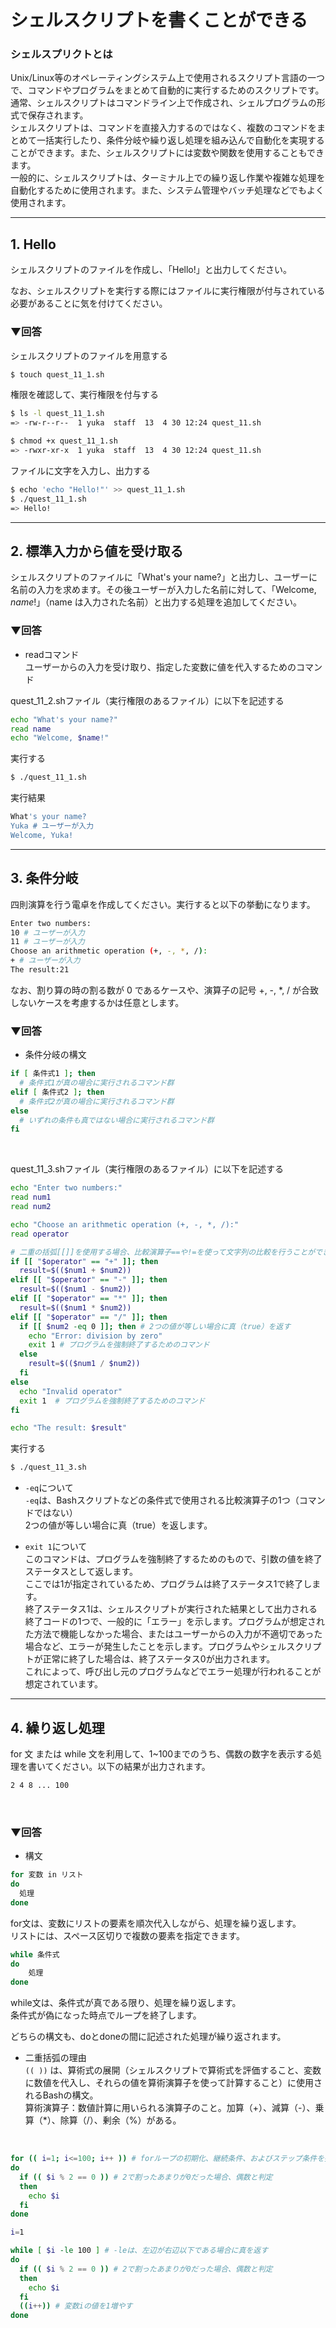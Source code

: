 # シェルスクリプトを書くことができる

### シェルスプリクトとは
Unix/Linux等のオペレーティングシステム上で使用されるスクリプト言語の一つで、コマンドやプログラムをまとめて自動的に実行するためのスクリプトです。通常、シェルスクリプトはコマンドライン上で作成され、シェルプログラムの形式で保存されます。  
シェルスクリプトは、コマンドを直接入力するのではなく、複数のコマンドをまとめて一括実行したり、条件分岐や繰り返し処理を組み込んで自動化を実現することができます。また、シェルスクリプトには変数や関数を使用することもできます。  
一般的に、シェルスクリプトは、ターミナル上での繰り返し作業や複雑な処理を自動化するために使用されます。また、システム管理やバッチ処理などでもよく使用されます。  
  
---

## 1. Hello

シェルスクリプトのファイルを作成し、「Hello!」と出力してください。

なお、シェルスクリプトを実行する際にはファイルに実行権限が付与されている必要があることに気を付けてください。
<br>

### ▼回答
シェルスクリプトのファイルを用意する
```bash
$ touch quest_11_1.sh
```
権限を確認して、実行権限を付与する
```bash
$ ls -l quest_11_1.sh
=> -rw-r--r--  1 yuka  staff  13  4 30 12:24 quest_11.sh

$ chmod +x quest_11_1.sh
=> -rwxr-xr-x  1 yuka  staff  13  4 30 12:24 quest_11.sh
```
ファイルに文字を入力し、出力する
```bash
$ echo 'echo "Hello!"' >> quest_11_1.sh
$ ./quest_11_1.sh
=> Hello!
```

---

## 2. 標準入力から値を受け取る

シェルスクリプトのファイルに「What's your name?」と出力し、ユーザーに名前の入力を求めます。その後ユーザーが入力した名前に対して、「Welcome, $name!」（$name は入力された名前）と出力する処理を追加してください。
<br>

### ▼回答
- readコマンド  
ユーザーからの入力を受け取り、指定した変数に値を代入するためのコマンド  
  
quest_11_2.shファイル（実行権限のあるファイル）に以下を記述する
```bash
echo "What's your name?"
read name
echo "Welcome, $name!"
```
実行する
```bash
$ ./quest_11_1.sh
```
実行結果
```bash
What's your name?
Yuka # ユーザーが入力
Welcome, Yuka!
```

---

## 3. 条件分岐

四則演算を行う電卓を作成してください。実行すると以下の挙動になります。
  
```bash
Enter two numbers:
10 # ユーザーが入力
11 # ユーザーが入力
Choose an arithmetic operation (+, -, *, /):
+ # ユーザーが入力
The result:21
```
  
なお、割り算の時の割る数が 0 であるケースや、演算子の記号 +, -, *, / が合致しないケースを考慮するかは任意とします。
<br>

### ▼回答

- 条件分岐の構文
```bash
if [ 条件式1 ]; then
  # 条件式1が真の場合に実行されるコマンド群
elif [ 条件式2 ]; then
  # 条件式2が真の場合に実行されるコマンド群
else
  # いずれの条件も真ではない場合に実行されるコマンド群
fi
```
<br>

quest_11_3.shファイル（実行権限のあるファイル）に以下を記述する
```bash
echo "Enter two numbers:"
read num1
read num2

echo "Choose an arithmetic operation (+, -, *, /):"
read operator

# 二重の括弧[[]]を使用する場合、比較演算子==や!=を使って文字列の比較を行うことができる
if [[ "$operator" == "+" ]]; then
  result=$(($num1 + $num2))
elif [[ "$operator" == "-" ]]; then
  result=$(($num1 - $num2))
elif [[ "$operator" == "*" ]]; then
  result=$(($num1 * $num2))
elif [[ "$operator" == "/" ]]; then
  if [[ $num2 -eq 0 ]]; then # 2つの値が等しい場合に真（true）を返す
    echo "Error: division by zero"
    exit 1 # プログラムを強制終了するためのコマンド
  else
    result=$(($num1 / $num2))
  fi
else
  echo "Invalid operator"
  exit 1  # プログラムを強制終了するためのコマンド
fi

echo "The result: $result"
```
実行する
```bash
$ ./quest_11_3.sh
```
  
- `-eq`について  
`-eq`は、Bashスクリプトなどの条件式で使用される比較演算子の1つ（コマンドではない）  
2つの値が等しい場合に真（true）を返します。  
  
- `exit 1`について  
このコマンドは、プログラムを強制終了するためのもので、引数の値を終了ステータスとして返します。  
ここでは1が指定されているため、プログラムは終了ステータス1で終了します。  
終了ステータス1は、シェルスクリプトが実行された結果として出力される終了コードの1つで、一般的に「エラー」を示します。プログラムが想定された方法で機能しなかった場合、またはユーザーからの入力が不適切であった場合など、エラーが発生したことを示します。プログラムやシェルスクリプトが正常に終了した場合は、終了ステータス0が出力されます。  
これによって、呼び出し元のプログラムなどでエラー処理が行われることが想定されています。  

---

## 4. 繰り返し処理

for 文 または while 文を利用して、1~100までのうち、偶数の数字を表示する処理を書いてください。以下の結果が出力されます。

```bash
2 4 8 ... 100
```
<br>

### ▼回答
- 構文
```bash
for 変数 in リスト
do
  処理
done
```
for文は、変数にリストの要素を順次代入しながら、処理を繰り返します。  
リストには、スペース区切りで複数の要素を指定できます。  
  
```bash
while 条件式
do
    処理
done
```
while文は、条件式が真である限り、処理を繰り返します。  
条件式が偽になった時点でループを終了します。  
  
どちらの構文も、doとdoneの間に記述された処理が繰り返されます。  

- 二重括弧の理由  
`(( ))` は、算術式の展開（シェルスクリプトで算術式を評価すること、変数に数値を代入し、それらの値を算術演算子を使って計算すること）に使用されるBashの構文。  
算術演算子：数値計算に用いられる演算子のこと。加算（+）、減算（-）、乗算（*）、除算（/）、剰余（%）がある。  

<br>

```bash
for (( i=1; i<=100; i++ )) # forループの初期化、継続条件、およびステップ条件を指定
do
  if (( $i % 2 == 0 )) # 2で割ったあまりが0だった場合、偶数と判定
  then
    echo $i
  fi
done
```

```bash
i=1

while [ $i -le 100 ] # -leは、左辺が右辺以下である場合に真を返す
do
  if (( $i % 2 == 0 )) # 2で割ったあまりが0だった場合、偶数と判定
  then
    echo $i
  fi
  ((i++)) # 変数iの値を1増やす
done
```

